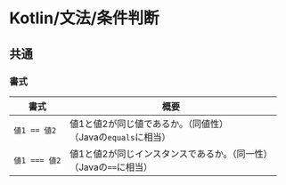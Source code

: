 # Kotlin/文法/条件判断

## 共通

### 書式

| 書式          | 概要                                                         |
| ------------- | ------------------------------------------------------------ |
| `値1 == 値2`  | 値1と値2が同じ値であるか。（同値性）<br />（Javaの`equals`に相当） |
| `値1 === 値2` | 値1と値2が同じインスタンスであるか。（同一性）<br />（Javaの`==`に相当） |
